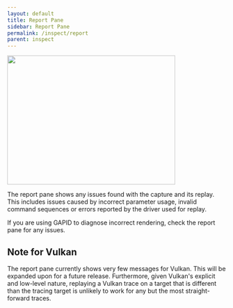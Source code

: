 ```yaml
---
layout: default
title: Report Pane
sidebar: Report Pane
permalink: /inspect/report
parent: inspect
---
```


<img src="../images/report-pane.png" width="386" height="297"/>

The report pane shows any issues found with the capture and its replay.
This includes issues caused by incorrect parameter usage, invalid command sequences or errors reported by the driver used for replay.

If you are using GAPID to diagnose incorrect rendering, check the report pane for any issues.

## Note for Vulkan

The report pane currently shows very few messages for Vulkan. This will be expanded upon for a future release. Furthermore, given Vulkan's explicit and low-level nature, replaying a Vulkan trace on a target that is different than the tracing target is unlikely to work for any but the most straight-forward traces.
